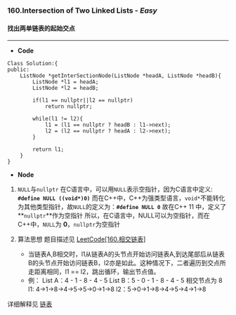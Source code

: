 ### 160.Intersection of Two Linked Lists - *Easy*
#### 找出两单链表的起始交点
---

- **Code**
```
Class Solution:{
public:
    ListNode *getInterSectionNode(ListNode *headA, ListNode *headB){
        ListNode *l1 = headA;
        ListNode *l2 = headB;
        
        if(l1 == nullptr||l2 == nullptr)
            return nullptr;
            
        while(l1 != l2){
            l1 = (l1 == nullptr ? headB : l1->next);
            l2 = (l2 == nullptr ? headA : l2->next);
        }
        
        return l1;
    }
}
```
- **Node**
 1. `NULL`与`nullptr`
在C语言中，可以用`NULL`表示空指针，因为C语言中定义: **`#define NULL ((void*)0)`**
而在C++中，C++为强类型语言，`void*`不能转化为其他类型指针，故`NULL`的定义为：**`#define NULL 0`**
故在C++ 11 中，定义了**`nullptr`**作为空指针
所以，在C语言中，NULL可以为空指针，而在C++中，`NULL`为 **0**，`nullptr`为空指针

 2. 算法思想
题目描述见 [LeetCode[160.相交链表]](https://leetcode-cn.com/problems/intersection-of-two-linked-lists/ "LeetCode[160.相交链表]")

    - 当链表A,B相交时，l1从链表A的头节点开始访问链表A,到达尾部后从链表B的头节点开始访问链表B，l2亦是如此。这种情况下，二者遍历到交点所走距离相同，l1 == l2，跳出循环，输出节点值。
    - 例：
    List A：4 - 1 - 8 - 4 - 5
    List B：5 - 0 - 1 - 8 - 4 - 5
    相交节点为 $8$
    l1: 4->1->8->4->5->5->0->1->8
    l2：5->0->1->8->4->5->4->1->8
    
详细解释见 [链表](https://github.com/CyC2018/CS-Notes/blob/master/notes/Leetcode%20%E9%A2%98%E8%A7%A3%20-%20%E9%93%BE%E8%A1%A8.md "链表")
